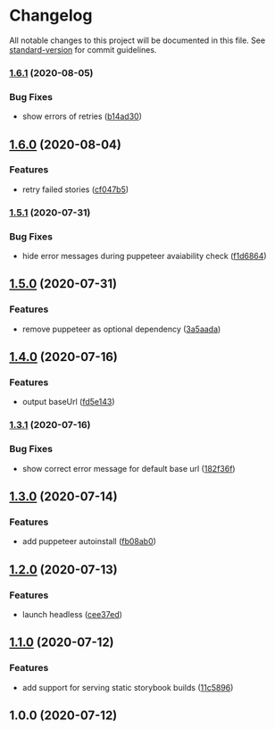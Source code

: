 # Changelog

All notable changes to this project will be documented in this file. See [standard-version](https://github.com/conventional-changelog/standard-version) for commit guidelines.

### [1.6.1](https://github.com/jantimon/storybook-puppeteer/compare/v1.6.0...v1.6.1) (2020-08-05)


### Bug Fixes

* show errors of retries ([b14ad30](https://github.com/jantimon/storybook-puppeteer/commit/b14ad30bc26bbacfebdb774037949edb0b829bc0))

## [1.6.0](https://github.com/jantimon/storybook-puppeteer/compare/v1.5.1...v1.6.0) (2020-08-04)


### Features

* retry failed stories ([cf047b5](https://github.com/jantimon/storybook-puppeteer/commit/cf047b508e2dc50b32576b9e2c72476a872efc25))

### [1.5.1](https://github.com/jantimon/storybook-puppeteer/compare/v1.5.0...v1.5.1) (2020-07-31)


### Bug Fixes

* hide error messages during puppeteer avaiability check ([f1d6864](https://github.com/jantimon/storybook-puppeteer/commit/f1d6864c5c7bb75035464e0674cd4cd06c1eb25c))

## [1.5.0](https://github.com/jantimon/storybook-puppeteer/compare/v1.4.0...v1.5.0) (2020-07-31)


### Features

* remove puppeteer as optional dependency ([3a5aada](https://github.com/jantimon/storybook-puppeteer/commit/3a5aada61f9a08b70a1c2837c3103492c9b7bbc5))

## [1.4.0](https://github.com/jantimon/storybook-puppeteer/compare/v1.3.1...v1.4.0) (2020-07-16)


### Features

* output baseUrl ([fd5e143](https://github.com/jantimon/storybook-puppeteer/commit/fd5e143d20ef47982f8a4aebda798264d927dea4))

### [1.3.1](https://github.com/jantimon/storybook-puppeteer/compare/v1.3.0...v1.3.1) (2020-07-16)


### Bug Fixes

* show correct error message for default base url ([182f36f](https://github.com/jantimon/storybook-puppeteer/commit/182f36f7b0663ed68a4b3574cb88fbc7d2104395))

## [1.3.0](https://github.com/jantimon/storybook-puppeteer/compare/v1.2.0...v1.3.0) (2020-07-14)


### Features

* add puppeteer autoinstall ([fb08ab0](https://github.com/jantimon/storybook-puppeteer/commit/fb08ab024684a4efd9788bb4ddefc66157c5a4dc))

## [1.2.0](https://github.com/jantimon/storybook-puppeteer/compare/v1.1.0...v1.2.0) (2020-07-13)


### Features

* launch headless ([cee37ed](https://github.com/jantimon/storybook-puppeteer/commit/cee37edf79d54d4f910dfa088520123d784567d8))

## [1.1.0](https://github.com/jantimon/storybook-puppeteer/compare/v1.0.0...v1.1.0) (2020-07-12)


### Features

* add support for serving static storybook builds ([11c5896](https://github.com/jantimon/storybook-puppeteer/commit/11c5896abd1af5e011a81a80a8b0069fabb1c723))

## 1.0.0 (2020-07-12)
